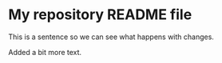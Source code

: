 # My repository README file

This is a sentence so we can see what happens with changes.

Added a bit more text.